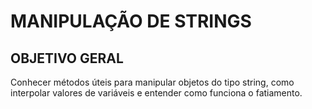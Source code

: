 # MANIPULAÇÃO DE STRINGS

## OBJETIVO GERAL

Conhecer métodos úteis para manipular objetos do tipo string, como interpolar valores de variáveis e entender como funciona o fatiamento.